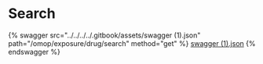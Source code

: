 # Search

{% swagger src="../../../../.gitbook/assets/swagger (1).json" path="/omop/exposure/drug/search" method="get" %}
[swagger (1).json](<../../../../.gitbook/assets/swagger (1).json>)
{% endswagger %}
